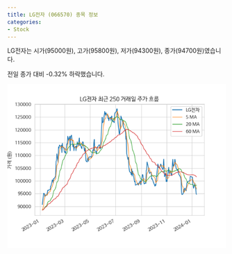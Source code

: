```yaml
---
title: LG전자 (066570) 종목 정보
categories:
- Stock
---
```


LG전자는 시가(95000원), 고가(95800원), 저가(94300원), 종가(94700원)였습니다.

전일 종가 대비 -0.32% 하락했습니다.

<!-- more -->

![066570](/assets/stock_images/066570.png)